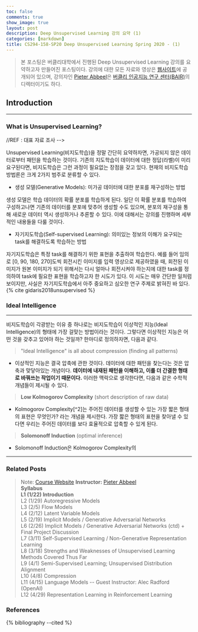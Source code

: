 ```yaml
---
toc: false
comments: true
show_image: true
layout: post
description: Deep Unsupervised Learning 강의 요약 (1)
categories: [markdown]
title: CS294-158-SP20 Deep Unsupervised Learning Spring 2020 - (1)
---
```


> 본 포스팅은 버클리대학에서 진행된 Deep Unsupervised Learning 강의를 요약하고자 만들어진 포스팅이다. 강의에 대한 모든 자료와 영상은 [웹사이트](https://sites.google.com/view/berkeley-cs294-158-sp20/home)에 공개되어 있으며, 강의자인 [Pieter Abbeel](https://people.eecs.berkeley.edu/~pabbeel/)은 [버클리 인공지능 연구 센터(BAIR)](https://bair.berkeley.edu/blog/?refresh=1)의 디렉터이기도 하다. 


## Introduction
---
<!--https://www.youtube.com/watch?v=V9Roouqfu-M&feature=youtu.be-->
### What is Unsupervised Learning?
<!-->
//REF : 대표 자료 조사
-->
Unsupervised Learning(비지도학습)을 정말 간단히 요약하자면, 가공되지 않은 데이터로부터 패턴을 학습하는 것이다.<!--Capturing rich patterns in raw data with deep networks in a label-free way--> 기존의 지도학습이 데이터에 대한 정답(라벨)이 미리 요구된다면, 비지도학습은 그런 과정이 필요없는 장점을 갖고 있다. 현재의 비지도학습 방법론은 크게 2가지 범주로 분류할 수 있다.

- 생성 모델(Generative Models): 미가공 데이터에 대한 분포를 재구성하는 방법<!--recreate raw data distribution-->

생성 모델은 학습 데이터의 확률 분포를 학습하게 된다. 일단 이 확률 분포를 학습하여 구성하고나면 기존의 데이터를 분포에 맞추어 생성할 수도 있으며, 분포의 재구성을 통해 새로운 데이터 역시 생성하거나 추론할 수 있다. 이에 대해서는 강의를 진행하며 세부적인 내용들을 다룰 것이다.<!--https://minsuksung-ai.tistory.com/12-->

-  자기지도학습(Self-supervised Learning): 의미있는 정보의 이해가 요구되는 task를 해결하도록 학습하는 방법 <!--"puzzle" task that require semantic understanding-->

자기지도학습은 특정 task를 해결하기 위한 표현을 추출하여 학습한다. 예를 들어 임의로 [0, 90, 180, 270]도씩 회전시킨 이미지를 입력 영상으로 제공하였을 때, 회전된 이미지가 원본 이미지가 되기 위해서는 다시 얼마나 회전시켜야 하는지에 대한 task를 정의하여 task에 필요한 표현을 학습하고자 한 시도가 있다. 이 시도는 매우 간단한 일처럼 보이지만, 사실은 자기지도학습에서 아주 중요하고 심오한 연구 주제로 밝혀진 바 있다. {% cite gidaris2018unsupervised %} <!--https://greeksharifa.github.io/self-supervised%20learning/2020/11/01/Self-Supervised-Learning/-->

### Ideal Intelligence
---

비지도학습이 각광받는 이유 중 하나로는 비지도학습이 이상적인 지능(Ideal Intelligence)의 형태에 가장 걸맞는 방법이라는 것이다. 그렇다면 이상적인 지능은 어떤 것을 갖추고 있어야 하는 것일까? 한마디로 정의하자면, 다음과 같다.

> "Ideal Intelligence" is all about compression (finding all patterns)

- 이상적인 지능은 결국 압축에 관한 것이다. 데이터에 대한 패턴을 찾는다는 것은 압축과 맞닿아있는 개념이다. **데이터에 내재된 패턴을 이해하고, 이를 더 간결한 형태로 바꿔쓰는 작업이기 때문이다.** 이러한 맥락으로 생각한다면, 다음과 같은 수학적 개념들이 제시될 수 있다.

> **Low Kolmogorov Complexity** (short description of raw data)

- Kolmogorov Complexity[^2]는 주어진 데이터를 생성할 수 있는 가장 짧은 형태의 표현은 무엇인가? 라는 개념을 제시한다. 가장 짧은 형태의 표현을 찾아낼 수 있다면 우리는 주어진 데이터를 보다 효율적으로 압축할 수 있게 된다.

> **Solomonoff Induction** (optimal inference)
<!--http://www.scholarpedia.org/article/Algorithmic_probability-->
- Solomonoff Induction은 Kolmogorov Complexity의 


---
### Related Posts

> Note: [Course Website](https://sites.google.com/view/berkeley-cs294-158-sp20/home)
**Instructor:** [Pieter Abbeel](https://people.eecs.berkeley.edu/~pabbeel/) <br/>**Syllabus**<br/>**L1 (1/22) Introduction**<br/>L2 (1/29) Autoregressive Models<br/>L3 (2/5) Flow Models<br/>L4 (2/12) Latent Variable Models<br/>L5 (2/19) Implicit Models / Generative Adversarial Networks<br/>L6 (2/26) Implicit Models / Generative Adversarial Networks (ctd) + Final Project Discussion<br/>L7 (3/11) Self-Supervised Learning / Non-Generative Representation Learning<br/>L8 (3/18) Strengths and Weaknesses of Unsupervised Learning Methods Covered Thus Far<br/>L9 (4/1) Semi-Supervised Learning; Unsupervised Distribution Alignment<br/>L10 (4/8) Compression<br/>L11 (4/15) Language Models -- Guest Instructor: Alec Radford (OpenAI)<br/>L12 (4/29) Representation Learning in Reinforcement Learning

### References
{% bibliography --cited %}